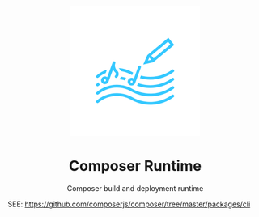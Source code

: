 <p align="center">
    <img alt="composer" src="https://github.com/composerjs/composer/blob/master/logo.png" width="256">
    <h1 align="center">Composer Runtime</h1>
</p>

<p align="center">
    Composer build and deployment runtime
</p>


SEE:  https://github.com/composerjs/composer/tree/master/packages/cli
